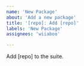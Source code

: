 ```yaml
---
name: 'New Package'
about: 'Add a new package'
title: '[repo]: Add [repo]'
labels: 'New Package'
assignees: 'wiiaboo'

---
```

Add [repo] to the suite.

